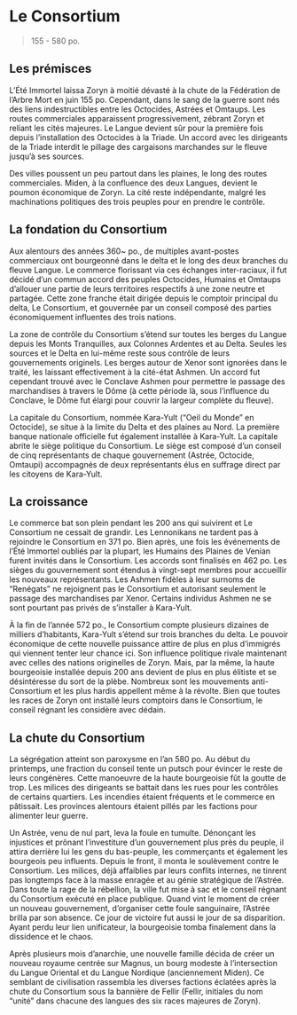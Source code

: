 # Le Consortium

> 155 - 580 po.

## Les prémisces

L’Été Immortel laissa Zoryn à moitié dévasté à la chute de la Fédération de l’Arbre Mort en juin 155 po. Cependant, dans le sang de la guerre sont nés des liens indestructibles entre les Octocides, Astrées et Omtaups. Les routes commerciales apparaissent progressivement, zébrant Zoryn et reliant les cités majeures. Le Langue devient sûr pour la première fois depuis l’installation des Octocides à la Triade. Un accord avec les dirigeants de la Triade interdit le pillage des cargaisons marchandes sur le fleuve jusqu’à ses sources.

Des villes poussent un peu partout dans les plaines, le long des routes commerciales. Miden, à la confluence des deux Langues, devient le poumon économique de Zoryn. La cité reste indépendante, malgré les machinations politiques des trois peuples pour en prendre le contrôle.

## La fondation du Consortium

Aux alentours des années 360~ po., de multiples avant-postes commerciaux ont bourgeonné dans le delta et le long des deux branches du fleuve Langue. Le commerce florissant via ces échanges inter-raciaux, il fut décidé d’un commun accord des peuples Octocides, Humains et Omtaups d’allouer une partie de leurs territoires respectifs à une zone neutre et partagée. Cette zone franche était dirigée depuis le comptoir principal du delta, Le Consortium, et gouvernée par un conseil composé des parties économiquement influentes des trois nations. 

La zone de contrôle du Consortium s’étend sur toutes les berges du Langue depuis les Monts Tranquilles, aux Colonnes Ardentes et au Delta. Seules les sources et le Delta en lui-même reste sous contrôle de leurs gouvernements originels. Les berges autour de Xenor sont ignorées dans le traité, les laissant effectivement à la cité-état Ashmen. Un accord fut cependant trouvé avec le Conclave Ashmen pour permettre le passage des marchandises à travers le Dôme (à cette période là, sous l’influence du Conclave, le Dôme fut élargi pour couvrir la largeur complète du fleuve).

La capitale du Consortium, nommée Kara-Yult (“Oeil du Monde” en Octocide), se situe à la limite du Delta et des plaines au Nord. La première banque nationale officielle fut également installée à Kara-Yult. La capitale abrite le siège politique du Consortium. Le siège est composé d’un conseil de cinq représentants de chaque gouvernement (Astrée, Octocide, Omtaupi) accompagnés de deux représentants élus en suffrage direct par les citoyens de Kara-Yult.

## La croissance

Le commerce bat son plein pendant les 200 ans qui suivirent et Le Consortium ne cessait de grandir. Les Lennonikans ne tardent pas à rejoindre le Consortium en 371 po. Bien après, une fois les événements de l’Été Immortel oubliés par la plupart, les Humains des Plaines de Venian furent invités dans le Consortium. Les accords sont finalisés en 462 po. Les sièges du gouvernement sont étendus à vingt-sept membres pour accueillir les nouveaux représentants. Les Ashmen fidèles à leur surnoms de “Renégats” ne rejoignent pas le Consortium et autorisant seulement le passage des marchandises par Xenor. Certains individus Ashmen ne se sont pourtant pas privés de s’installer à Kara-Yult.

À la fin de l’année 572 po., le Consortium compte plusieurs dizaines de milliers d’habitants,  Kara-Yult s’étend sur trois branches du delta. Le pouvoir économique de cette nouvelle puissance attire de plus en plus d’immigrés qui viennent tenter leur chance ici. Son influence politique rivale maintenant avec celles des nations originelles de Zoryn. Mais, par la même, la haute bourgeoisie installée depuis 200 ans devient de plus en plus élitiste et se désintéresse du sort de la plèbe. Nombreux sont les mouvements anti-Consortium et les plus hardis appellent même à la révolte. Bien que toutes les races de Zoryn ont installé leurs comptoirs dans le Consortium, le conseil régnant les considère avec dédain.

## La chute du Consortium

La ségrégation atteint son paroxysme en l’an 580 po. Au début du printemps, une fraction du conseil tente un putsch pour évincer le reste de leurs congénères. Cette manoeuvre de la haute bourgeoisie fût la goutte de trop. Les milices des dirigeants se battait  dans les rues pour les contrôles de certains quartiers. Les incendies étaient fréquents et le commerce en pâtissait. Les provinces alentours étaient pillés par les factions pour alimenter leur guerre.

Un Astrée, venu de nul part, leva la foule en tumulte. Dénonçant les injustices et prônant l’investiture d’un gouvernement plus près du peuple, il attira derrière lui les gens du bas-peuple, les commerçants et également les bourgeois peu influents. Depuis le front, il monta le soulèvement contre le Consortium. Les milices, déjà affaiblies par leurs conflits internes, ne tinrent pas longtemps face à la masse enragée et au génie stratégique de l’Astrée. 
	Dans toute la rage de la rébellion, la ville fut mise à sac et le conseil régnant du Consortium exécuté en place publique. Quand vint le moment de créer un nouveau gouvernement, d’organiser cette foule sanguinaire, l’Astrée brilla par son absence. Ce jour de victoire fut aussi le jour de sa disparition. Ayant perdu leur lien unificateur, la bourgeoisie tomba finalement dans la dissidence et le chaos.

Après plusieurs mois d’anarchie, une nouvelle famille décida de créer un nouveau royaume centrée sur Magnus, un bourg modeste à l’intersection du Langue Oriental et du Langue Nordique (anciennement Miden). Ce semblant de civilisation rassembla les diverses factions éclatées après la chute du Consortium sous la bannière de Fellir (Fellir, initiales du nom “unité” dans chacune des langues des six races majeures de Zoryn).


